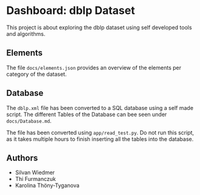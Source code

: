 # Dashboard: dblp Dataset

This project is about exploring the dblp dataset using self developed tools and algorithms.

## Elements

The file `docs/elements.json` provides an overview of the elements per category of the dataset.

## Database

The `dblp.xml` file has been converted to a SQL database using a self made script. The different Tables of the Database can bee seen under `docs/Database.md`.

The file has been converted using `app/read_test.py`. Do not run this script, as it takes multiple hours to finish inserting all the tables into the database.

## Authors

+ Silvan Wiedmer
+ Thi Furmanczuk
+ Karolina Thöny-Tyganova

